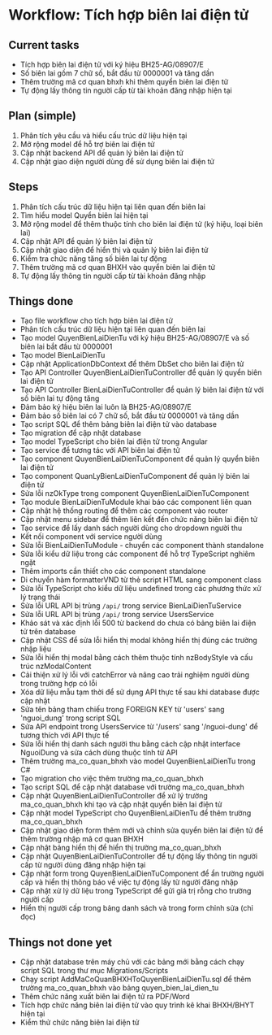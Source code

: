 # Workflow: Tích hợp biên lai điện tử

## Current tasks
- Tích hợp biên lai điện tử với ký hiệu BH25-AG/08907/E
- Số biên lai gồm 7 chữ số, bắt đầu từ 0000001 và tăng dần
- Thêm trường mã cơ quan bhxh khi thêm quyển biên lai điện tử
- Tự động lấy thông tin người cấp từ tài khoản đăng nhập hiện tại

## Plan (simple)
1. Phân tích yêu cầu và hiểu cấu trúc dữ liệu hiện tại
2. Mở rộng model để hỗ trợ biên lai điện tử
3. Cập nhật backend API để quản lý biên lai điện tử
4. Cập nhật giao diện người dùng để sử dụng biên lai điện tử

## Steps
1. Phân tích cấu trúc dữ liệu hiện tại liên quan đến biên lai
2. Tìm hiểu model Quyển biên lai hiện tại
3. Mở rộng model để thêm thuộc tính cho biên lai điện tử (ký hiệu, loại biên lai)
4. Cập nhật API để quản lý biên lai điện tử
5. Cập nhật giao diện để hiển thị và quản lý biên lai điện tử
6. Kiểm tra chức năng tăng số biên lai tự động
7. Thêm trường mã cơ quan BHXH vào quyển biên lai điện tử
8. Tự động lấy thông tin người cấp từ tài khoản đăng nhập

## Things done
- Tạo file workflow cho tích hợp biên lai điện tử
- Phân tích cấu trúc dữ liệu hiện tại liên quan đến biên lai
- Tạo model QuyenBienLaiDienTu với ký hiệu BH25-AG/08907/E và số biên lai bắt đầu từ 0000001
- Tạo model BienLaiDienTu
- Cập nhật ApplicationDbContext để thêm DbSet cho biên lai điện tử
- Tạo API Controller QuyenBienLaiDienTuController để quản lý quyển biên lai điện tử
- Tạo API Controller BienLaiDienTuController để quản lý biên lai điện tử với số biên lai tự động tăng
- Đảm bảo ký hiệu biên lai luôn là BH25-AG/08907/E
- Đảm bảo số biên lai có 7 chữ số, bắt đầu từ 0000001 và tăng dần
- Tạo script SQL để thêm bảng biên lai điện tử vào database
- Tạo migration để cập nhật database
- Tạo model TypeScript cho biên lai điện tử trong Angular
- Tạo service để tương tác với API biên lai điện tử
- Tạo component QuyenBienLaiDienTuComponent để quản lý quyển biên lai điện tử
- Tạo component QuanLyBienLaiDienTuComponent để quản lý biên lai điện tử
- Sửa lỗi nzOkType trong component QuyenBienLaiDienTuComponent
- Tạo module BienLaiDienTuModule khai báo các component liên quan
- Cập nhật hệ thống routing để thêm các component vào router
- Cập nhật menu sidebar để thêm liên kết đến chức năng biên lai điện tử
- Tạo service để lấy danh sách người dùng cho dropdown người thu
- Kết nối component với service người dùng
- Sửa lỗi BienLaiDienTuModule - chuyển các component thành standalone
- Sửa lỗi kiểu dữ liệu trong các component để hỗ trợ TypeScript nghiêm ngặt
- Thêm imports cần thiết cho các component standalone
- Di chuyển hàm formatterVND từ thẻ script HTML sang component class
- Sửa lỗi TypeScript cho kiểu dữ liệu undefined trong các phương thức xử lý trạng thái
- Sửa lỗi URL API bị trùng `/api/` trong service BienLaiDienTuService
- Sửa lỗi URL API bị trùng `/api/` trong service UsersService
- Khảo sát và xác định lỗi 500 từ backend do chưa có bảng biên lai điện tử trên database
- Cập nhật CSS để sửa lỗi hiển thị modal không hiển thị đúng các trường nhập liệu
- Sửa lỗi hiển thị modal bằng cách thêm thuộc tính nzBodyStyle và cấu trúc nzModalContent
- Cải thiện xử lý lỗi với catchError và nâng cao trải nghiệm người dùng trong trường hợp có lỗi
- Xóa dữ liệu mẫu tạm thời để sử dụng API thực tế sau khi database được cập nhật
- Sửa tên bảng tham chiếu trong FOREIGN KEY từ 'users' sang 'nguoi_dung' trong script SQL
- Sửa API endpoint trong UsersService từ '/users' sang '/nguoi-dung' để tương thích với API thực tế
- Sửa lỗi hiển thị danh sách người thu bằng cách cập nhật interface NguoiDung và sửa cách dùng thuộc tính từ API
- Thêm trường ma_co_quan_bhxh vào model QuyenBienLaiDienTu trong C#
- Tạo migration cho việc thêm trường ma_co_quan_bhxh
- Tạo script SQL để cập nhật database với trường ma_co_quan_bhxh
- Cập nhật QuyenBienLaiDienTuController để xử lý trường ma_co_quan_bhxh khi tạo và cập nhật quyển biên lai điện tử
- Cập nhật model TypeScript cho QuyenBienLaiDienTu để thêm trường ma_co_quan_bhxh
- Cập nhật giao diện form thêm mới và chỉnh sửa quyển biên lai điện tử để thêm trường nhập mã cơ quan BHXH
- Cập nhật bảng hiển thị để hiển thị trường ma_co_quan_bhxh
- Cập nhật QuyenBienLaiDienTuController để tự động lấy thông tin người cấp từ người dùng đăng nhập hiện tại
- Cập nhật form trong QuyenBienLaiDienTuComponent để ẩn trường người cấp và hiển thị thông báo về việc tự động lấy từ người đăng nhập
- Cập nhật xử lý dữ liệu trong TypeScript để gửi giá trị rỗng cho trường người cấp
- Hiển thị người cấp trong bảng danh sách và trong form chỉnh sửa (chỉ đọc)

## Things not done yet
- Cập nhật database trên máy chủ với các bảng mới bằng cách chạy script SQL trong thư mục Migrations/Scripts
- Chạy script AddMaCoQuanBHXHToQuyenBienLaiDienTu.sql để thêm trường ma_co_quan_bhxh vào bảng quyen_bien_lai_dien_tu
- Thêm chức năng xuất biên lai điện tử ra PDF/Word
- Tích hợp chức năng biên lai điện tử vào quy trình kê khai BHXH/BHYT hiện tại
- Kiểm thử chức năng biên lai điện tử
